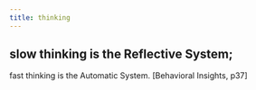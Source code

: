 ```yaml
---
title: thinking
---
```


## slow thinking is the Reflective System;
fast thinking is the Automatic  System. [Behavioral Insights, p37]
